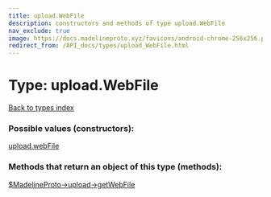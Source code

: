 ```yaml
---
title: upload.WebFile
description: constructors and methods of type upload.WebFile
nav_exclude: true
image: https://docs.madelineproto.xyz/favicons/android-chrome-256x256.png
redirect_from: /API_docs/types/upload_WebFile.html
---
```

# Type: upload.WebFile
[Back to types index](index.html)



### Possible values (constructors):

[upload.webFile](/API_docs/constructors/upload.webFile.html)  



### Methods that return an object of this type (methods):

[$MadelineProto->upload->getWebFile](/API_docs/methods/upload.getWebFile.html)  




